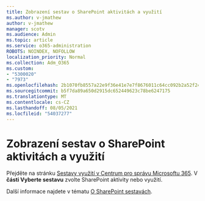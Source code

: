 ```yaml
---
title: Zobrazení sestav o SharePoint aktivitách a využití
ms.author: v-jmathew
author: v-jmathew
manager: scotv
ms.audience: Admin
ms.topic: article
ms.service: o365-administration
ROBOTS: NOINDEX, NOFOLLOW
localization_priority: Normal
ms.collection: Adm_O365
ms.custom:
- "5300020"
- "7973"
ms.openlocfilehash: 2b1070fb8557a22e9f36e41e7e7f8676011c64cc092b2a52f24339b49df41453
ms.sourcegitcommit: b5f7da89a650d2915dc652449623c78be6247175
ms.translationtype: MT
ms.contentlocale: cs-CZ
ms.lasthandoff: 08/05/2021
ms.locfileid: "54037277"
---
```

# <a name="view-reports-on-sharepoint-activity-and-usage"></a>Zobrazení sestav o SharePoint aktivitách a využití

Přejděte na stránku [Sestavy využití v Centrum pro správu Microsoftu 365](https://admin.microsoft.com/AdminPortal/Home). V **části Vyberte sestavu** zvolte SharePoint aktivity nebo využití.

Další informace najdete v tématu [O SharePoint sestavách](https://go.microsoft.com/fwlink/?linkid=875240).
